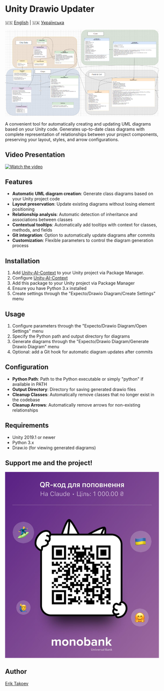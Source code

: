 # Unity Drawio Updater

🇺🇸 [English](README.md) | 🇺🇦 [Українська](README_UA.md)

![](Readme/Diagram.png)

A convenient tool for automatically creating and updating UML diagrams based on your Unity code. Generates up-to-date class diagrams with complete representation of relationships between your project components, preserving your layout, styles, and arrow configurations.

## Video Presentation

[![Watch the video](https://img.youtube.com/vi/Rfj9ufq07pU/0.jpg)](https://www.youtube.com/watch?v=Rfj9ufq07pU)

## Features

- **Automatic UML diagram creation**: Generate class diagrams based on your Unity project code
- **Layout preservation**: Update existing diagrams without losing element positioning
- **Relationship analysis**: Automatic detection of inheritance and associations between classes
- **Contextual tooltips**: Automatically add tooltips with context for classes, methods, and fields
- **Git integration**: Option to automatically update diagrams after commits
- **Customization**: Flexible parameters to control the diagram generation process

## Installation

1. Add [Unity-AI-Context](https://github.com/ErikTakoev/Unity-AI-Context?tab=readme-ov-file#via-package-manager) to your Unity project via Package Manager.
2. Configure [Unity-AI-Context](https://github.com/ErikTakoev/Unity-AI-Context?tab=readme-ov-file#creating-settings)
3. Add this package to your Unity project via Package Manager
4. Ensure you have Python 3.x installed
5. Create settings through the "Expecto/Drawio Diagram/Create Settings" menu

## Usage

1. Configure parameters through the "Expecto/Drawio Diagram/Open Settings" menu
2. Specify the Python path and output directory for diagrams
3. Generate diagrams through the "Expecto/Drawio Diagram/Generate Drawio Diagram" menu
4. Optional: add a Git hook for automatic diagram updates after commits

## Configuration

- **Python Path**: Path to the Python executable or simply "python" if available in PATH
- **Output Directory**: Directory for saving generated drawio files
- **Cleanup Classes**: Automatically remove classes that no longer exist in the codebase
- **Cleanup Arrows**: Automatically remove arrows for non-existing relationships

## Requirements

- Unity 2019.1 or newer
- Python 3.x
- Draw.io (for viewing generated diagrams)

## Support me and the project!

![](Readme/HelpPlz.jpg)

## Author

[Erik Takoev](https://github.com/ErikTakoev/)